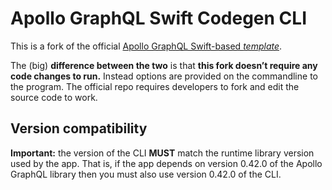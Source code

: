 # Apollo GraphQL Swift Codegen CLI

This is a fork of the official [Apollo GraphQL Swift-based _template_](https://github.com/apollographql/iOSCodegenTemplate).

The (big) **difference between the two** is that **this fork doesn’t require any code changes to run.** Instead options are provided on the commandline to the program. The official repo requires developers to fork and edit the source code to work.

## Version compatibility

**Important:** the version of the CLI **MUST** match the runtime library version used by the app. That is, if the app depends on version 0.42.0 of the Apollo GraphQL library then you must also use version 0.42.0 of the CLI.
